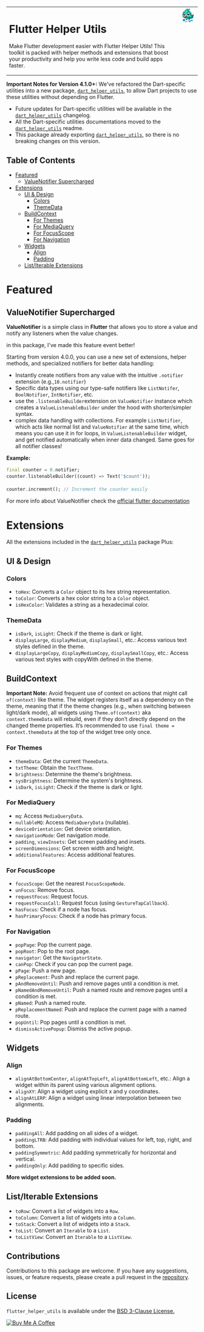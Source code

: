 <table style="border:none;">
  <tr style="border:none;">
    <td style="vertical-align:top; border:none;">
      <h1 style="border:none;" "min-width:400px;">Flutter Helper Utils</h1>
      <p style="min-width:400px;">Make Flutter development easier with Flutter Helper Utils! This toolkit is packed with helper methods and extensions that boost your productivity and help you write less code and build apps faster.</p>
    </td>
    <td style="vertical-align:top; border:none;">
        <img src="https://raw.githubusercontent.com/omar-hanafy/flutter_helper_utils/main/dash-tools.png" alt="Flutter Helper Utils Logo" style="max-width:400;"/>
    </td>
  </tr>
</table>

**Important Notes for Version 4.1.0+:** We've refactored the Dart-specific utilities into a new package, [`dart_helper_utils`](https://pub.dev/packages/dart_helper_utils), to allow Dart projects to use these utilities without depending on Flutter.

- Future updates for Dart-specific utilities will be available in the [`dart_helper_utils`](https://pub.dev/packages/dart_helper_utils) changelog.
- All the Dart-specific utilities documentations moved to the [`dart_helper_utils`](https://pub.dev/packages/dart_helper_utils) readme.
- This package already exporting [`dart_helper_utils`](https://pub.dev/packages/dart_helper_utils), so there is no breaking changes on this version.


## Table of Contents

- [Featured](#featured)
  - [ValueNotifier Supercharged](#valuenotifier-supercharged)
- [Extensions](#extensions)
  - [UI & Design](#ui--design)
    - [Colors](#colors)
    - [ThemeData](#themedata)
  - [BuildContext](#buildcontext)
    - [For Themes](#for-themes)
    - [For MediaQuery](#for-mediaquery)
    - [For FocusScope](#for-focusscope)
    - [For Navigation](#for-navigation)
  - [Widgets](#widgets)
    - [Align](#align)
    - [Padding](#padding)
  - [List/Iterable Extensions](#listiterable-extensions)

# Featured
## ValueNotifier Supercharged

**ValueNotifier** is a simple class in **Flutter** that allows you to store a value and notify any listeners when the
value changes.

in this package, I've made this feature event better!

Starting from version 4.0.0, you can use a new set of extensions, helper methods, and specialized notifiers for better
data handling:

- Instantly create notifiers from any value with the intuitive `.notifier` extension (e.g.,`10.notifier`)
- Specific data types using our type-safe notifiers like `ListNotifer`,  `BoolNotifier`, `IntNotifier`, etc.
- use the `.listenableBuilder`extension on `ValueNotifier` instance which creates a `ValueListenableBuilder` under the
  hood with shorter/simpler syntax.
- complex data handling with collections. For example `ListNotifier`, which acts like normal list and `ValueNotifier` at the
  same time, which means you can use it in for loops, in `ValueListenableBuilder` widget, and get notified automatically
  when inner data changed. Same goes for all notifier classes!

**Example:**

```dart
final counter = 0.notifier;
counter.listenableBuilder((count) => Text('$count'));

counter.increment(); // Increment the counter easily
```

For more info about ValueNotifier check the [official flutter documentation](https://api.flutter.dev/flutter/foundation/ValueNotifier-class.html)

# Extensions
All the extensions included in the [`dart_helper_utils`](https://pub.dev/packages/dart_helper_utils#extensions) package Plus:

## UI & Design

### Colors

- `toHex`: Converts a `Color` object to its hex string representation.
- `toColor`: Converts a hex color string to a `Color` object.
- `isHexColor`: Validates a string as a hexadecimal color.

### ThemeData
- `isDark`, `isLight`: Check if the theme is dark or light.
- `displayLarge`, `displayMedium`, `displaySmall`, etc.: Access various text styles defined in the theme.
- `displayLargeCopy`, `displayMediumCopy`, `displaySmallCopy`, etc.: Access various text styles with copyWith defined in the theme.

## BuildContext
**Important Note:** Avoid frequent use of context on actions that might call `of(context)` like theme. The widget
registers itself as a dependency on the theme, meaning that if the theme changes (e.g., when switching between
light/dark mode), all widgets using `Theme.of(context)` aka `context.themeData` will rebuild, even if they don’t directly depend on the changed
theme properties. It’s recommended to use `final theme = context.themeData` at the top of the widget tree only once.

### For Themes
- `themeData`: Get the current `ThemeData`.
- `txtTheme`: Obtain the `TextTheme`.
- `brightness`: Determine the theme's brightness.
- `sysBrightness`: Determine the system's brightness.
- `isDark`, `isLight`: Check if the theme is dark or light.

### For MediaQuery
- `mq`: Access `MediaQueryData`.
- `nullableMQ`: Access `MediaQueryData` (nullable).
- `deviceOrientation`: Get device orientation.
- `navigationMode`: Get navigation mode.
- `padding`, `viewInsets`: Get screen padding and insets.
- `screenDimensions`: Get screen width and height.
- `additionalFeatures`: Access additional features.

### For FocusScope
- `focusScope`: Get the nearest `FocusScopeNode`.
- `unFocus`: Remove focus.
- `requestFocus`: Request focus.
- `requestFocusCall`: Request focus (using `GestureTapCallback`).
- `hasFocus`: Check if a node has focus.
- `hasPrimaryFocus`: Check if a node has primary focus.

### For Navigation
- `popPage`: Pop the current page.
- `popRoot`: Pop to the root page.
- `navigator`: Get the `NavigatorState`.
- `canPop`: Check if you can pop the current page.
- `pPage`: Push a new page.
- `pReplacement`: Push and replace the current page.
- `pAndRemoveUntil`: Push and remove pages until a condition is met.
- `pNamedAndRemoveUntil`: Push a named route and remove pages until a condition is met.
- `pNamed`: Push a named route.
- `pReplacementNamed`: Push and replace the current page with a named route.
- `popUntil`: Pop pages until a condition is met.
- `dismissActivePopup`: Dismiss the active popup.

## Widgets
### Align
- `alignAtBottomCenter`, `alignAtTopLeft`, `alignAtBottomLeft`, etc.: Align a widget within its parent using various alignment options.
- `alignXY`: Align a widget using explicit x and y coordinates.
- `alignAtLERP`: Align a widget using linear interpolation between two alignments.

### Padding
- `paddingAll`: Add padding on all sides of a widget.
- `paddingLTRB`: Add padding with individual values for left, top, right, and bottom.
- `paddingSymmetric`: Add padding symmetrically for horizontal and vertical.
- `paddingOnly`: Add padding to specific sides.

**More widget extensions to be added soon.**

## List/Iterable Extensions
- `toRow`: Convert a list of widgets into a `Row`.
- `toColumn`: Convert a list of widgets into a `Column`.
- `toStack`: Convert a list of widgets into a `Stack`.
- `toList`: Convert an `Iterable` to a `List`.
- `toListView`: Convert an `Iterable` to a `ListView`.

## Contributions

Contributions to this package are welcome. If you have any suggestions, issues, or feature requests, please create a
pull request in the [repository](https://github.com/omar-hanafy/flutter_helper_utils).

## License

`flutter_helper_utils` is available under the [BSD 3-Clause License.](https://opensource.org/license/bsd-3-clause/)

<a href="https://www.buymeacoffee.com/omar.hanafy" target="_blank"><img src="https://cdn.buymeacoffee.com/buttons/default-orange.png" alt="Buy Me A Coffee" height="41" width="174"></a>

